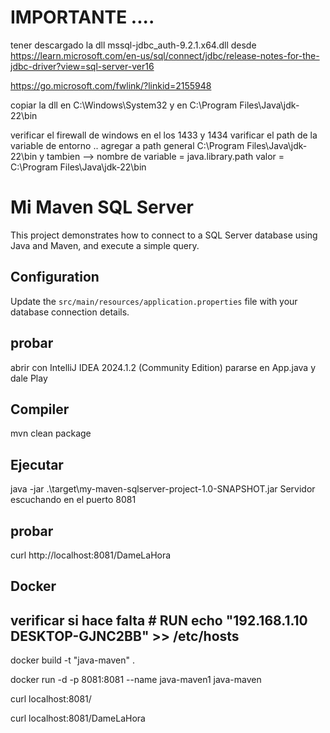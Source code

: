 # IMPORTANTE ....
tener descargado la dll mssql-jdbc_auth-9.2.1.x64.dll desde 
https://learn.microsoft.com/en-us/sql/connect/jdbc/release-notes-for-the-jdbc-driver?view=sql-server-ver16


https://go.microsoft.com/fwlink/?linkid=2155948

copiar la dll en 
C:\Windows\System32 
y en 
C:\Program Files\Java\jdk-22\bin

verificar el firewall de windows en el los  1433 y 1434 
varificar el path de la variable de entorno .. agregar a path general C:\Program Files\Java\jdk-22\bin y tambien -->
nombre de variable = java.library.path 
valor = C:\Program Files\Java\jdk-22\bin

# Mi Maven SQL Server 

This project demonstrates how to connect to a SQL Server database using Java and Maven, and execute a simple query.

## Configuration

Update the `src/main/resources/application.properties` file with your database connection details.

## probar

abrir con  IntelliJ IDEA 2024.1.2 (Community Edition) pararse en App.java y dale Play


## Compiler 
mvn clean package

## Ejecutar
java -jar .\target\my-maven-sqlserver-project-1.0-SNAPSHOT.jar
Servidor escuchando en el puerto 8081

## probar 
curl http://localhost:8081/DameLaHora


## Docker 
## verificar si hace falta # RUN echo "192.168.1.10 DESKTOP-GJNC2BB" >> /etc/hosts

docker build -t "java-maven" .

docker run -d -p 8081:8081 --name java-maven1 java-maven

curl localhost:8081/

curl localhost:8081/DameLaHora
